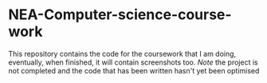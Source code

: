 # NEA-Computer-science-course-work
This repository contains the code for the coursework that I am doing, eventually, when finished, it will contain screenshots too. *Note* the project is not completed and the code that has been written hasn't yet been optimised

